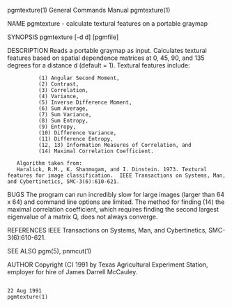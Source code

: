 pgmtexture(1)                                                                            General Commands Manual                                                                            pgmtexture(1)

NAME
       pgmtexture - calculate textural features on a portable graymap

SYNOPSIS
       pgmtexture [-d d] [pgmfile]

DESCRIPTION
       Reads a portable graymap as input.  Calculates textural features based on spatial dependence matrices at 0, 45, 90, and 135 degrees for a distance d (default = 1).  Textural features include:

              (1) Angular Second Moment,
              (2) Contrast,
              (3) Correlation,
              (4) Variance,
              (5) Inverse Difference Moment,
              (6) Sum Average,
              (7) Sum Variance,
              (8) Sum Entropy,
              (9) Entropy,
              (10) Difference Variance,
              (11) Difference Entropy,
              (12, 13) Information Measures of Correlation, and
              (14) Maximal Correlation Coefficient.

       Algorithm taken from:
       Haralick, R.M., K. Shanmugam, and I. Dinstein. 1973. Textural features for image classification.  IEEE Transactions on Systems, Man, and Cybertinetics, SMC-3(6):610-621.

BUGS
       The  program can run incredibly slow for large images (larger than 64 x 64) and command line options are limited.  The method for finding (14) the maximal correlation coefficient, which requires
       finding the second largest eigenvalue of a matrix Q, does not always converge.

REFERENCES
       IEEE Transactions on Systems, Man, and Cybertinetics, SMC-3(6):610-621.

SEE ALSO
       pgm(5), pnmcut(1)

AUTHOR
       Copyright (C) 1991 by Texas Agricultural Experiment Station, employer for hire of James Darrell McCauley.

                                                                                               22 Aug 1991                                                                                  pgmtexture(1)
